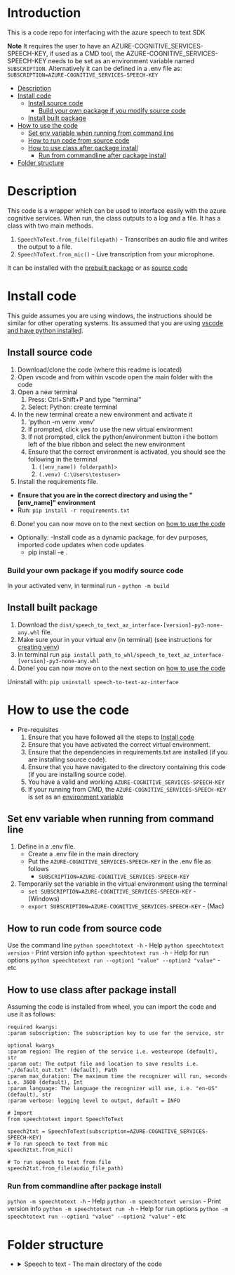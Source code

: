 # Introduction <!-- omit in toc -->
This is a code repo for interfacing with the azure speech to text SDK

**Note**
It requires the user to have an AZURE-COGNITIVE_SERVICES-SPEECH-KEY, if used as a CMD tool, the AZURE-COGNITIVE_SERVICES-SPEECH-KEY needs to be set as an environment variable named `SUBSCRIPTION`. Alternatively it can be defined in a .env file as: `SUBSCRIPTION=AZURE-COGNITIVE_SERVICES-SPEECH-KEY`

- [Description](#description)
- [Install code](#install-code)
  - [Install source code](#install-source-code)
    - [Build your own package if you modify source code](#build-your-own-package-if-you-modify-source-code)
  - [Install built package](#install-built-package)
- [How to use the code](#how-to-use-the-code)
  - [Set env variable when running from command line](#set-env-variable-when-running-from-command-line)
  - [How to run code from source code](#how-to-run-code-from-source-code)
  - [How to use class after package install](#how-to-use-class-after-package-install)
    - [Run from commandline after package install](#run-from-commandline-after-package-install)
- [Folder structure](#folder-structure)


# Description
This code is a wrapper which can be used to interface easily with the azure cognitive services.
When run, the class outputs to a log and a file.
It has a class with two main methods.
1. `SpeechToText.from_file(filepath)` - Transcribes an audio file and writes the output to a file.
2. `SpeechToText.from_mic()` - Live transcription from your microphone.

It can be installed with the [prebuilt package](#install-built-package) or as [source code](#install-source-code)


# Install code
This guide assumes you are using windows, the instructions should be similar for other operating systems.
Its assumed that you are using [vscode and have python installed](https://code.visualstudio.com/docs/python/python-tutorial).

## Install source code
1. Download/clone the code (where this readme is located)
2. Open vscode and from within vscode open the main folder with the code
3. Open a new terminal
   1. Press: Ctrl+Shift+P and type "terminal"
   2. Select: Python: create terminal
4. In the new terminal create a new environment and activate it
   1. 'python -m venv .venv'
   2. If prompted, click yes to use the new virtual environment
   3. If not prompted, click the python/environment button i the bottom left of the blue ribbon and select the new environment
   4. Ensure that the correct environment is activated, you should see the following in the terminal
      1. `([env_name]) folderpath]>`
      2. `(.venv) C:\Users\testuser>`
5.  Install the requirements file.
   * **Ensure that you are in the correct directory and using the "[env_name]" environment**
   * Run: `pip install -r requirements.txt`
6.  Done! you can now move on to the next section on [how to use the code](#how-to-use-the-code)
* Optionally: -Install code as a dynamic package, for dev purposes, imported code updates when code updates
    - pip install -e .
### Build your own package if you modify source code
In your activated venv, in terminal run
    - `python -m build`

## Install built package
1. Download the `dist/speech_to_text_az_interface-[version]-py3-none-any.whl` file.
2. Make sure your in your virtual env (in terminal) (see instructions for [creating venv](#install-source-code))
3. In terminal run `pip install path_to_whl/speech_to_text_az_interface-[version]-py3-none-any.whl`
4. Done! you can now move on to the next section on [how to use the code](#how-to-use-the-code)

Uninstall with: `pip uninstall speech-to-text-az-interface`

# How to use the code
* Pre-requisites
  1. Ensure that you have followed all the steps to [Install code](#install-code)
  2. Ensure that you have activated the correct virtual environment.
  3. Ensure that the dependencies in requirements.txt are installed (if you are installing source code).
  4. Ensure that you have navigated to the directory containing this code (if you are installing source code).
  5. You have a valid and working `AZURE-COGNITIVE_SERVICES-SPEECH-KEY`
  6. If your running from CMD, the `AZURE-COGNITIVE_SERVICES-SPEECH-KEY` is set as an [environment variable](#set-env-variable-when-running-from-command-line)

## Set env variable when running from command line
1. Define in a .env file.
   * Create a .env file in the main directory
   * Put the `AZURE-COGNITIVE_SERVICES-SPEECH-KEY` in the .env file as follows
     * `SUBSCRIPTION=AZURE-COGNITIVE_SERVICES-SPEECH-KEY`
2. Temporarily set the variable in the virtual environment using the terminal
   * `set SUBSCRIPTION=AZURE-COGNITIVE_SERVICES-SPEECH-KEY` - (Windows)
   * `export SUBSCRIPTION=AZURE-COGNITIVE_SERVICES-SPEECH-KEY` - (Mac)

## How to run code from source code
Use the command line
`python speechtotext -h` - Help
`python speechtotext version` - Print version info
`python speechtotext run -h` - Help for run options
`python speechtotext run --option1 "value" --option2 "value"` - etc

## How to use class after package install
Assuming the code is installed from wheel, you can import the code and use it as follows:
```
required kwargs:
:param subscription: The subscription key to use for the service, str

optional kwargs
:param region: The region of the service i.e. westeurope (default), str
:param out: The output file and location to save results i.e. "./default_out.txt" (default), Path
:param max_duration: The maximum time the recognizer will run, seconds i.e. 3600 (default), Int
:param language: The language the recognizer will use, i.e. "en-US" (default), str
:param verbose: logging level to output, default = INFO
```
```
# Import
from speechtotext import SpeechToText

speech2txt = SpeechToText(subscription=AZURE-COGNITIVE_SERVICES-SPEECH-KEY)
# To run speech to text from mic
speech2txt.from_mic()

# To run speech to text from file
speech2txt.from_file(audio_file_path)

```

### Run from commandline after package install
`python -m speechtotext -h` - Help
`python -m speechtotext version` - Print version info
`python -m speechtotext run -h` - Help for run options
`python -m speechtotext run --option1 "value" --option2 "value"` - etc

# Folder structure

+ <details>
    <summary> Speech to text - The main directory of the code </summary>

    + <details>
        <summary> speechtotext - The source code </summary>

        * [__ init __.py](/speechtotext/__init__.py) - init file
        * [__ main __.py](/speechtotext/__main__.py) - The commandline interface code
        * [entry.py](/speechtotext/entry.py) - The entry wrapper used by __ main __

        + <details>
            <summary> samples - Contains audio fragments </summary>

            * [__ init __.py](/speechtotext/samples/__init__.py) - init file
            * audio_files - any audio fragment samples used for testing purposes

            </details>

        + <details>
            <summary> speech_to_text - Contains source code for the SpeechToText wrapper class </summary>

            * [__ init __.py](/speechtotext/speech_to_text/__init__.py) - init file
            * [speech_to_text.py](/speechtotext/speech_to_text/speech_to_text.py) - The wrapper class source code

            </details>

        + <details>
            <summary> tests - Code for tests </summary>

            + <details>
                <summary> integration - Code for integration tests </summary>

                + <details>
                    <summary> speechtotext - Integration tests for the code in speechtotext </summary>

                    * [__ init __.py](/speechtotext/tests/integration/speechtotext/__init__.py) - Empty init file
                    </details>

                * [__ init __.py](/speechtotext/tests//integration/__init__.py) - Empty init file
                </details>

            + <details>
                <summary> unit - Code for unit tests </summary>

                + <details>
                    <summary> speechtotext - Unit tests for the code in speechtotext </summary>

                    * [__ init __.py](/speechtotext/tests/unit/__init__.py) - Empty init file
                    * [test_speechtotext.py](/speechtotext/tests/unit/speechtotext/test_speechtotext.py) - unit tests
                    </details>

                * [__ init __.py](/speechtotext/tests/unit/__init__.py) - Empty init file
                </details>

            * [__ init __.py](/speechtotext/tests/__init__.py) - Empty init file
            * [conftest.py](/speechtotext/tests/conftest.py) - File containing pytest fixtures and configurations
            </details>
        </details>

    + <details>
        <summary> dist - The prebuilt wheel packages </summary>

        * speech_to_text_az_interface-[version]-py3-none-any.whl - Built wheel package

        </details>


    * [.gitignore](/.gitignore) - The git ignore file
    * [LICENSE](/LICENSE) - The license file
    * [README.md](/README.md) - The project documentation
    * [requirements.txt](/requirements.txt) - The code dependencies/requirements
    * [setup.cfg](/setup.cfg) - The static project setup file
    * [setup.py](/setup.py) - The dynamic project setup file

    </details>
